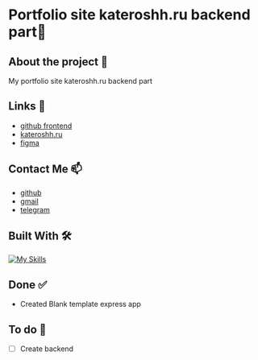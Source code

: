 # Portfolio site kateroshh.ru backend part🌌

<!-- ABOUT THE PROJECT -->

## About the project 🚀

My portfolio site kateroshh.ru backend part

<!-- LINKS -->

## Links 🔗

- [github frontend](https://github.com/kateroshh/kateroshh-frontend)
- [kateroshh.ru](https://kateroshh.ru)
- [figma](https://www.figma.com/design/W17GumeWry89YjVe8dzKdM/kateroshh.ru?node-id=256-9712&t=oSPQvBgcqcowbB37-1)

<!-- CONTACT -->

## Contact Me 📫

- [github](https://github.com/kateroshh)
- [gmail](kateroshh@gmail.com)
- [telegram](https://t.me/kateroshh)

## Built With 🛠

[![My Skills](https://skillicons.dev/icons?i=node,express,mongodb)](https://skillicons.dev)

## Done ✅

- Created Blank template express app

## To do 📝

- [ ] Create backend
